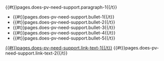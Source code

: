 <p>{{#t}}pages.does-pv-need-support.paragraph-1{{/t}}</p>
  <ul class="govuk-list govuk-list--bullet">
    <li>{{#t}}pages.does-pv-need-support.bullet-1{{/t}}</li>
    <li>{{#t}}pages.does-pv-need-support.bullet-2{{/t}}</li>
    <li>{{#t}}pages.does-pv-need-support.bullet-3{{/t}}</li>
    <li>{{#t}}pages.does-pv-need-support.bullet-4{{/t}}</li>
    <li>{{#t}}pages.does-pv-need-support.bullet-5{{/t}}</li>
</ul>
<p><a href="#">{{#t}}pages.does-pv-need-support.link-text-1{{/t}}</a> {{#t}}pages.does-pv-need-support.link-text-2{{/t}}</p>

